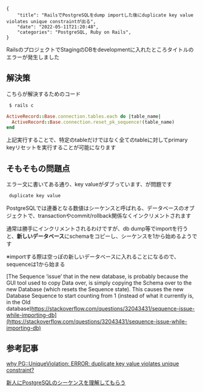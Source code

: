 ```metadata
{
    "title": "RailsでPostgreSQLをdump importした後にduplicate key value violates unique constraintが出る",
    "date": "2022-05-11T21:20:48",
    "categories": "PostgreSQL, Ruby on Rails",
}
```

RailsのプロジェクトでStagingのDBをdevelopmentに入れたところタイトルのエラーが発生しました

## 解決策

こちらが解決するためのコード

```ruby
 $ rails c

ActiveRecord::Base.connection.tables.each do |table_name| 
  ActiveRecord::Base.connection.reset_pk_sequence!(table_name)
end
```

上記実行することで、特定のtableだけではなく全てのtableに対してprimary keyリセットを実行することが可能になります

## そもそもの問題点

エラー文に書いてある通り、key valueがダブっています、が問題です

```ruby
 duplicate key value
```

PostgreSQLでは連番となる数値はシーケンスと呼ばれる、データベースのオブジェクトで、transactionやcommit/rollback関係なくインクリメントされます

通常は勝手にインクリメントされるわけですが、db dump等でimportを行うと、<strong>新しいデータベース</strong>にschemaをコピーし、シーケンスを1から始めるようです

※importする際は空っぽの新しいデータベースに入れることになるので、sequenceは1から始まる

[The Sequence ‘issue’ that in the new database, is probably because the GUI tool used to copy Data over, is simply copying the Schema over to the new Database (which resets the Sequence state). This causes the new Database Sequence to start counting from 1 (instead of what it currently is, in the Old database)https://stackoverflow.com/questions/32043431/sequence-issue-while-importing-db](https://stackoverflow.com/questions/32043431/sequence-issue-while-importing-db)

## 参考記事

[why PG::UniqueViolation: ERROR: duplicate key value violates unique constraint?](https://stackoverflow.com/questions/47577532/why-pguniqueviolation-error-duplicate-key-value-violates-unique-constraint)

[新人にPostgreSQLのシーケンスを理解してもらう](https://qiita.com/5zm/items/da82cec73e097d2a97d0)
